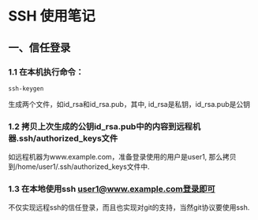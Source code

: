 SSH 使用笔记
====

一、信任登录
----

### 1.1 在本机执行命令：

    ssh-keygen

生成两个文件，如id_rsa和id_rsa.pub，其中, id_rsa是私钥，id_rsa.pub是公钥

### 1.2 拷贝上次生成的公钥id_rsa.pub中的内容到远程机器.ssh/authorized_keys文件

如远程机器为www.example.com，准备登录使用的用户是user1, 那么拷贝到/home/user1/.ssh/authorized_keys文件中.

### 1.3 在本地使用ssh user1@www.example.com登录即可

不仅实现远程ssh的信任登录，而且也实现对git的支持，当然git协议要使用ssh.
